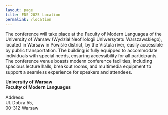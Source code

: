 ```yaml
---
layout: page
title: EDS 2025 Location
permalink: /location
---
```


The conference will take place at the Faculty of Modern Languages of the University of Warsaw (Wydział Neofilologii Uniwersytetu Warszawskiego), located in Warsaw in Powiśle district, by the Vistula river, easily accessible by public transportation. The building is fully equipped to accommodate individuals with special needs, ensuring accessibility for all participants. The conference venue boasts modern conference facilities, including spacious lecture halls, breakout rooms, and multimedia equipment to support a seamless experience for speakers and attendees.

**University of Warsaw**\
**Faculty of Modern Languages**

Address:\
Ul. Dobra 55,\
00-312 Warsaw